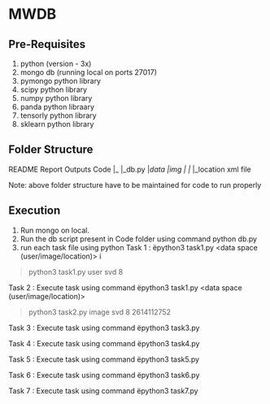 # MWDB

Pre-Requisites
------------------------------------
1) python (version - 3x)
2) mongo db (running local on ports 27017)
3) pymongo python library
4) scipy python library
5) numpy python library
6) panda python libraary
7) tensorly python library
8) sklearn python library

Folder Structure
-----------------------------------------
README
Report
Outputs
Code
|_<task files>
|_db.py
|_data
  |_img
    |_<Visual descriptor files>
  |_<textual descriptor files>
  |_location xml file

Note: above folder structure have to be maintained for code to run properly

Execution
-------------------------------------------
1) Run mongo on local.
2) Run the db script present in Code folder using command python db.py 
3) run each task file using python <taskfile> <arg1> <arg2> 
Task 1 : ëpython3 task1.py <data space (user/image/location)> <decomposition method> <k-value>í
> python3 task1.py user svd 8

Task 2 : Execute task using command ëpython3 task1.py <data space (user/image/location)> <decomposition method> <k-value> <dataId>
> python3 task2.py image svd 8 2614112752

Task 3 : Execute task using command ëpython3 task3.py <Image ID> <Color Model><decomposition method><k-value>

Task 4 : Execute task using command ëpython3 task4.py <Location ID> <Color Model> <decomposition method> <k-value>

Task 5 : Execute task using command ëpython3 task5.py <Location ID> <k-value> <decomposition method>

Task 6 : Execute task using command ëpython3 task6.py <k-value> 

Task 7 : Execute task using command ëpython3 task7.py <k-value>
